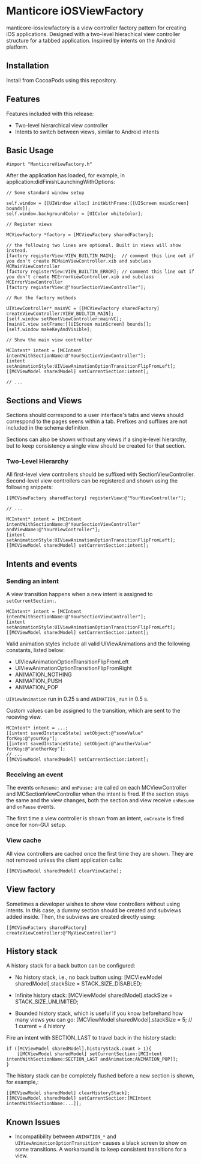 Manticore iOSViewFactory
========================

manticore-iosviewfactory is a view controller factory pattern for creating iOS applications.
Designed with a two-level hierachical view controller structure for a tabbed application. 
Inspired by intents on the Android platform.

Installation
------------

Install from CocoaPods using this repository.

Features
--------

Features included with this release:

* Two-level hierarchical view controller
* Intents to switch between views, similar to Android intents

Basic Usage
-----------

    #import "ManticoreViewFactory.h"

After the application has loaded, for example, in application:didFinishLaunchingWithOptions:

    // Some standard window setup

    self.window = [[UIWindow alloc] initWithFrame:[[UIScreen mainScreen] bounds]];
    self.window.backgroundColor = [UIColor whiteColor];

    // Register views

    MCViewFactory *factory = [MCViewFactory sharedFactory];

    // the following two lines are optional. Built in views will show instead.
    [factory registerView:VIEW_BUILTIN_MAIN];  // comment this line out if you don't create MCMainViewController.xib and subclass MCMainViewController
    [factory registerView:VIEW_BUILTIN_ERROR]; // comment this line out if you don't create MCErrorViewController.xib and subclass MCErrorViewController
    [factory registerView:@"YourSectionViewController"];

    // Run the factory methods

    UIViewController* mainVC = [[MCViewFactory sharedFactory] createViewController:VIEW_BUILTIN_MAIN];
    [self.window setRootViewController:mainVC];
    [mainVC.view setFrame:[[UIScreen mainScreen] bounds]];
    [self.window makeKeyAndVisible];

    // Show the main view controller

    MCIntent* intent = [MCIntent intentWithSectionName:@"YourSectionViewController"];
    [intent setAnimationStyle:UIViewAnimationOptionTransitionFlipFromLeft];
    [[MCViewModel sharedModel] setCurrentSection:intent];

    // ...

Sections and Views
------------------

Sections should correspond to a user interface's tabs and views should correspond to the pages
seens within a tab. Prefixes and suffixes are not included in the schema definition.

Sections can also be shown without any views if a single-level hierarchy, but to keep consistency
a single view should be created for that section.

### Two-Level Hierarchy

All first-level view controllers should be suffixed with SectionViewController. Second-level view controllers can be registered and shown using the following snippets:

    [[MCViewFactory sharedFactory] registerView:@"YourViewController"];

    // ...

    MCIntent* intent = [MCIntent intentWithSectionName:@"YourSectionViewController" andViewName:@"YourViewController"];
    [intent setAnimationStyle:UIViewAnimationOptionTransitionFlipFromLeft];
    [[MCViewModel sharedModel] setCurrentSection:intent];

Intents and events
------------------

### Sending an intent

A view transition happens when a new intent is assigned to `setCurrentSection:`.

    MCIntent* intent = [MCIntent intentWithSectionName:@"YourSectionViewController"];
    [intent setAnimationStyle:UIViewAnimationOptionTransitionFlipFromLeft];
    [[MCViewModel sharedModel] setCurrentSection:intent];

Valid animation styles include all valid UIViewAnimations and the following constants, listed below:

* UIViewAnimationOptionTransitionFlipFromLeft
* UIViewAnimationOptionTransitionFlipFromRight
* ANIMATION_NOTHING
* ANIMATION_PUSH
* ANIMATION_POP

`UIViewAnimation` run in 0.25 s and `ANIMATION_` run in 0.5 s. 

Custom values can be assigned to the transition, which are sent to the receving view.

    MCIntent* intent = ...;
    [[intent savedInstanceState] setObject:@"someValue" forKey:@"yourKey"];
    [[intent savedInstanceState] setObject:@"anotherValue" forKey:@"anotherKey"];
    // ...
    [[MCViewModel sharedModel] setCurrentSection:intent];

### Receiving an event

The events `onResume:` and `onPause:` are called on each MCViewController and MCSectionViewController when the intent is fired. If the section stays the same and the view changes, both the section and view receive `onResume` and `onPause` events.

The first time a view controller is shown from an intent, `onCreate` is fired once for non-GUI setup.

### View cache

All view controllers are cached once the first time they are shown. They are not removed unless the client application calls:

    [[MCViewModel sharedModel] clearViewCache];

View factory
------------

Sometimes a developer wishes to show view controllers without using intents. In this case,
a dummy section should be created and subviews added inside. Then, the subviews are created
directly using:

    [[MCViewFactory sharedFactory] createViewController:@"MyViewController"]

History stack
-------------

A history stack for a back button can be configured:

* No history stack, i.e., no back button using:
    [MCViewModel sharedModel].stackSize = STACK_SIZE_DISABLED;

* Infinite history stack:
    [MCViewModel sharedModel].stackSize = STACK_SIZE_UNLIMITED;

* Bounded history stack, which is useful if you know beforehand how many views you can go:
    [MCViewModel sharedModel].stackSize = 5; // 1 current + 4 history

Fire an intent with SECTION_LAST to travel back in the history stack:

    if ([MCViewModel sharedModel].historyStack.count > 1){
        [[MCViewModel sharedModel] setCurrentSection:[MCIntent intentWithSectionName:SECTION_LAST andAnimation:ANIMATION_POP]];
    }

The history stack can be completely flushed before a new section is shown, for example,:

    [[MCViewModel sharedModel] clearHistoryStack];
    [[MCViewModel sharedModel] setCurrentSection:[MCIntent intentWithSectionName:...]];

Known Issues
------------

* Incompatibility between `ANIMATION_*` and  `UIViewAnimationOptionTransition*` causes a black screen to show on some transitions. A workaround is to keep consistent transitions for a view.